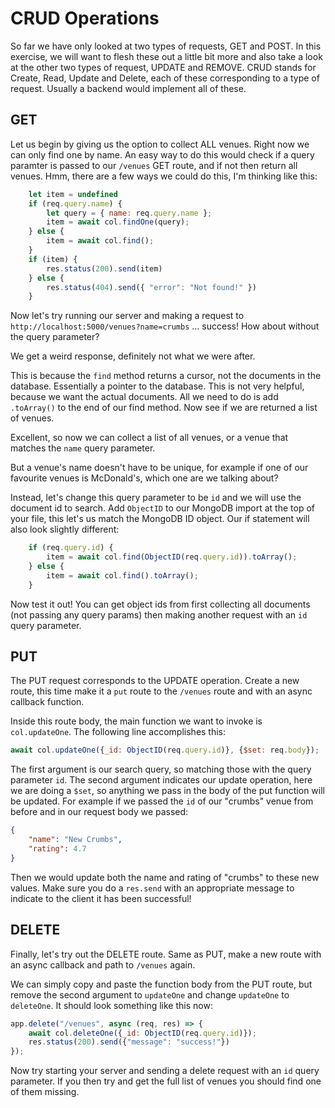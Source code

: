 # CRUD Operations

So far we have only looked at two types of requests, GET and POST. In this exercise, we will want to flesh these out a little bit more and also take a look at  the other two types of request, UPDATE and REMOVE. CRUD stands for Create, Read, Update and Delete, each of these corresponding to a type of request. Usually a backend would implement all of these.

## GET
Let us begin by giving us the option to collect ALL venues. Right now we can only find one by name. An easy way to do this would check if a query paramter is passed to our `/venues` GET route, and if not then return all venues. Hmm, there are a few ways we could do this, I'm thinking like this:

```javascript
    let item = undefined
    if (req.query.name) {
        let query = { name: req.query.name };
        item = await col.findOne(query);
    } else {
        item = await col.find();
    }
    if (item) {
        res.status(200).send(item)
    } else {
        res.status(404).send({ "error": "Not found!" })
    }
```

Now let's try running our server and making a request to `http://localhost:5000/venues?name=crumbs` ... success! How about without the query parameter?

We get a weird response, definitely not what we were after.

This is because the `find` method returns a cursor, not the documents in the database. Essentially a pointer to the database. This is not very helpful, because we want the actual documents. All we need to do is add `.toArray()` to the end of our find method. Now see if we are returned a list of venues.

Excellent, so now we can collect a list of all venues, or a venue that matches the `name` query parameter.

But a venue's name doesn't have to be unique, for example if one of our favourite venues is McDonald's, which one are we talking about?

Instead, let's change this query parameter to be `id` and we will use the document id to search. Add `ObjectID` to our MongoDB import at the top of your file, this let's us match the MongoDB ID object. Our if statement will also look slightly different:

```javascript
    if (req.query.id) {
        item = await col.find(ObjectID(req.query.id)).toArray();
    } else {
        item = await col.find().toArray();
    }
```

Now test it out! You can get object ids from first collecting all documents (not passing any query params) then making another request with an `id` query parameter.

## PUT
The PUT request corresponds to the UPDATE operation. Create a new route, this time make it a `put` route to the `/venues` route and with an async callback function.

Inside this route body, the main function we want to invoke is `col.updateOne`. The following line accomplishes this:

```javascript
await col.updateOne({_id: ObjectID(req.query.id)}, {$set: req.body});
```

The first argument is our search query, so matching those with the query parameter `id`. The second argument indicates our update operation, here we are doing a `$set`, so anything we pass in the body of the put function will be updated. For example if we passed the `id` of our "crumbs" venue from before and in our request body we passed:

```json
{
    "name": "New Crumbs",
    "rating": 4.7
}
```

Then we would update both the name and rating of "crumbs" to these new values. Make sure you do a `res.send` with an appropriate message to indicate to the client it has been successful!

## DELETE
Finally, let's try out the DELETE route. Same as PUT, make a new route with an async callback and path to `/venues` again. 

We can simply copy and paste the function body from the PUT route, but remove the second argument to `updateOne` and change `updateOne` to `deleteOne`. It should look something like this now:

```javascript
app.delete("/venues", async (req, res) => {
    await col.deleteOne({_id: ObjectID(req.query.id)});
    res.status(200).send({"message": "success!"})
});
```

Now try starting your server and sending a delete request with an `id` query parameter. If you then try and get the full list of venues you should find one of them missing.
